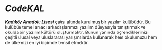 # _CodeKAL_
**_Kadıköy Anadolu Lisesi_** çatısı altında kurulmuş bir yazılım kulübüdür. Bu kulübün temel amacı arkadaşlarımızı yazılım dünyasıyla tanıştırmak ve okulda bir yazılım kültürü oluşturmaktır. Bunun yanında öğrendiklerimizi çeşitli ulusal veya uluslararası yarışmalarda kullanarak hem okulumuzu hem de ülkemizi en iyi biçimde temsil etmektir.



